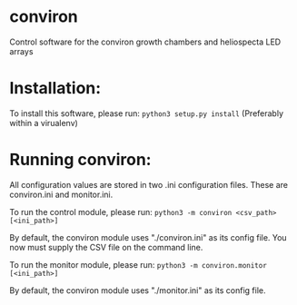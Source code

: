 conviron
========

Control software for the conviron growth chambers and heliospecta LED arrays

Installation:
============

To install this software, please run:
```python3 setup.py install```
(Preferably within a virualenv)

Running conviron:
=================

All configuration values are stored in two .ini configuration files. These are
conviron.ini and monitor.ini.

To run the control module, please run:
```python3 -m conviron <csv_path> [<ini_path>]```

By default, the conviron module uses "./conviron.ini" as its config file.
You now must supply the CSV file on the command line.

To run the monitor module, please run:
```python3 -m conviron.monitor [<ini_path>]```

By default, the conviron module uses "./monitor.ini" as its config file.
